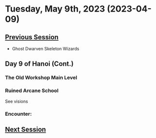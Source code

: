 # Tuesday, May 9th, 2023 (2023-04-09)

## [Previous Session](./2023-04-05.md)

- Ghost Dwarven Skeleton Wizards

## Day 9 of Hanoi (Cont.)

### The Old Workshop Main Level


### Ruined Arcane School

See visions

### Encounter: 

## [Next Session](./2023-XX-XX.md)
